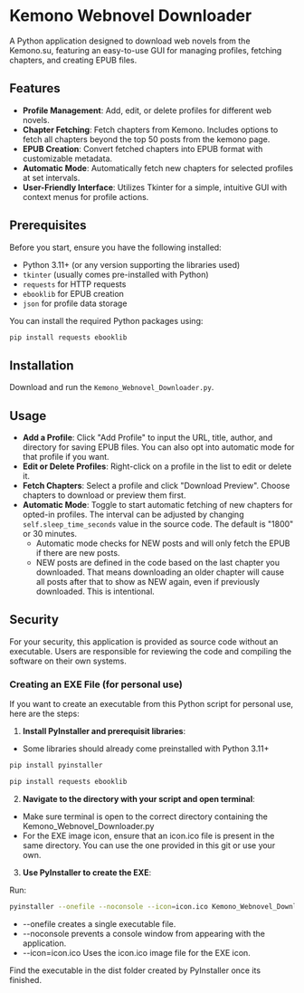# Kemono Webnovel Downloader

A Python application designed to download web novels from the Kemono.su, featuring an easy-to-use GUI for managing profiles, fetching chapters, and creating EPUB files.

## Features

- **Profile Management**: Add, edit, or delete profiles for different web novels.
- **Chapter Fetching**: Fetch chapters from Kemono. Includes options to fetch all chapters beyond the top 50 posts from the kemono page.
- **EPUB Creation**: Convert fetched chapters into EPUB format with customizable metadata.
- **Automatic Mode**: Automatically fetch new chapters for selected profiles at set intervals.
- **User-Friendly Interface**: Utilizes Tkinter for a simple, intuitive GUI with context menus for profile actions.

## Prerequisites

Before you start, ensure you have the following installed:

- Python 3.11+ (or any version supporting the libraries used)
- `tkinter` (usually comes pre-installed with Python)
- `requests` for HTTP requests
- `ebooklib` for EPUB creation
- `json` for profile data storage

You can install the required Python packages using:

```bash
pip install requests ebooklib
```

## Installation

Download and run the `Kemono_Webnovel_Downloader.py`.

## Usage

- **Add a Profile**: Click "Add Profile" to input the URL, title, author, and directory for saving EPUB files. You can also opt into automatic mode for that profile if you want.
- **Edit or Delete Profiles**: Right-click on a profile in the list to edit or delete it.
- **Fetch Chapters**: Select a profile and click "Download Preview". Choose chapters to download or preview them first.
- **Automatic Mode**: Toggle to start automatic fetching of new chapters for opted-in profiles. The interval can be adjusted by changing `self.sleep_time_seconds` value in the source code. The default is "1800" or 30 minutes.
  - Automatic mode checks for NEW posts and will only fetch the EPUB if there are new posts.
  - NEW posts are defined in the code based on the last chapter you downloaded. That means downloading an older chapter will cause all posts after that to show as NEW again, even if previously downloaded. This is intentional.

## Security

For your security, this application is provided as source code without an executable. Users are responsible for reviewing the code and compiling the software on their own systems.

### Creating an EXE File (for personal use)

If you want to create an executable from this Python script for personal use, here are the steps:

1. **Install PyInstaller and prerequisit libraries**:

- Some libraries should already come preinstalled with Python 3.11+

```bash
pip install pyinstaller
```
```bash
pip install requests ebooklib
```

2. **Navigate to the directory with your script and open terminal**:

- Make sure terminal is open to the correct directory containing the Kemono_Webnovel_Downloader.py
- For the EXE image icon, ensure that an icon.ico file is present in the same directory. You can use the one provided in this git or use your own.

3. **Use PyInstaller to create the EXE**:

Run:
```bash
pyinstaller --onefile --noconsole --icon=icon.ico Kemono_Webnovel_Downloader.py
```

- --onefile creates a single executable file.
- --noconsole prevents a console window from appearing with the application.
- --icon=icon.ico Uses the icon.ico image file for the EXE icon.

Find the executable in the dist folder created by PyInstaller once its finished.
